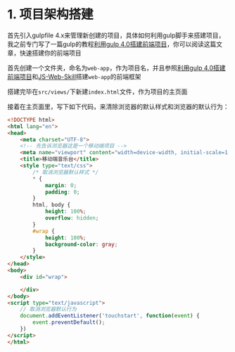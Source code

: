 # 1. 项目架构搭建

首先引入gulpfile 4.x来管理新创建的项目，具体如何利用gulp脚手来搭建项目，我之前专门写了一篇gulp的教程[利用gulp 4.0搭建前端项目](./../scaffold/gulp/gulp-1.md)，你可以阅读这篇文章，快速搭建你的前端项目

首先创建一个文件夹，命名为`web-app`，作为项目名，并且参照[利用gulp 4.0搭建前端项目](./../scaffold/gulp/gulp-1.md)和[JS-Web-Skill](https://github.com/darenone/JS-Web-Skill.git)搭建`web-app`的前端框架

搭建完毕在`src/views/`下新建`index.html`文件，作为项目的主页面

接着在主页面里，写下如下代码，来清除浏览器的默认样式和浏览器的默认行为：
```html
<!DOCTYPE html>
<html lang="en">
<head>
    <meta charset="UTF-8">
    <!-- 先告诉浏览器这是一个移动端项目 -->
    <meta name="viewport" content="width=device-width, initial-scale=1.0, userscalable=no">
    <title>移动端音乐台</title>
    <style type="text/css">
        /* 取消浏览器默认样式 */
        * {
            margin: 0;
            padding: 0;
        }
        html, body {
            height: 100%;
            overflow: hidden;
        }
        #wrap {
            height: 100%;
            background-color: gray;
        }
    </style>
</head>
<body>
    <div id="wrap">

    </div>
</body>
<script type="text/javascript">
    // 取消浏览器默认行为
    document.addEventListener('touchstart', function(event) {
        event.preventDefault();
    })
</script>
</html>
```

<style>
    .page p, div, ol {
        font-size: 14px;
    }
</style>


